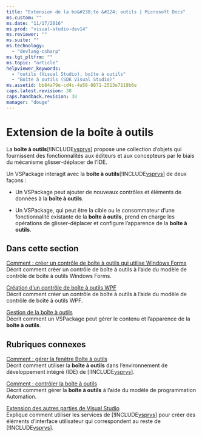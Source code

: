 ```yaml
---
title: "Extension de la bo&#238;te &#224; outils | Microsoft Docs"
ms.custom: ""
ms.date: "11/17/2016"
ms.prod: "visual-studio-dev14"
ms.reviewer: ""
ms.suite: ""
ms.technology: 
  - "devlang-csharp"
ms.tgt_pltfrm: ""
ms.topic: "article"
helpviewer_keywords: 
  - "outils (Visual Studio), boîte à outils"
  - "Boîte à outils (SDK Visual Studio)"
ms.assetid: bb84a79e-cd4c-4a58-8871-2513e7119b6e
caps.latest.revision: 38
caps.handback.revision: 38
manager: "douge"
---
```

# Extension de la bo&#238;te &#224; outils
La **boîte à outils**[!INCLUDE[vsprvs](../assembler/masm/includes/vsprvs_md.md)] propose une collection d’objets qui fournissent des fonctionnalités aux éditeurs et aux concepteurs par le biais du mécanisme glisser\-déplacer de l’IDE.  
  
 Un VSPackage interagit avec la **boîte à outils**[!INCLUDE[vsprvs](../assembler/masm/includes/vsprvs_md.md)] de deux façons :  
  
-   Un VSPackage peut ajouter de nouveaux contrôles et éléments de données à la **boîte à outils**.  
  
-   Un VSPackage, qui peut être la cible ou le consommateur d’une fonctionnalité existante de la **boîte à outils**, prend en charge les opérations de glisser\-déplacer et configure l’apparence de la **boîte à outils**.  
  
## Dans cette section  
 [Comment : créer un contrôle de boîte à outils qui utilise Windows Forms](../misc/how-to-create-a-toolbox-control-that-uses-windows-forms.md)  
 Décrit comment créer un contrôle de boîte à outils à l’aide du modèle de contrôle de boîte à outils Windows Forms.  
  
 [Création d’un contrôle de boîte à outils WPF](../Topic/Creating%20a%20WPF%20Toolbox%20Control.md)  
 Décrit comment créer un contrôle de boîte à outils à l’aide du modèle de contrôle de boîte à outils WPF.  
  
 [Gestion de la boîte à outils](../misc/managing-the-toolbox.md)  
 Décrit comment un VSPackage peut gérer le contenu et l’apparence de la **boîte à outils**.  
  
## Rubriques connexes  
 [Comment : gérer la fenêtre Boîte à outils](http://msdn.microsoft.com/fr-fr/a022c3fe-298c-4a59-a48f-b050da90ebc2)  
 Décrit comment utiliser la **boîte à outils** dans l’environnement de développement intégré \(IDE\) de [!INCLUDE[vsprvs](../assembler/masm/includes/vsprvs_md.md)].  
  
 [Comment : contrôler la boîte à outils](../Topic/How%20to:%20Control%20the%20Toolbox.md)  
 Décrit comment gérer la **boîte à outils** à l’aide du modèle de programmation Automation.  
  
 [Extension des autres parties de Visual Studio](../Topic/Extending%20Other%20Parts%20of%20Visual%20Studio.md)  
 Explique comment utiliser les services de [!INCLUDE[vsprvs](../assembler/masm/includes/vsprvs_md.md)] pour créer des éléments d’interface utilisateur qui correspondent au reste de [!INCLUDE[vsprvs](../assembler/masm/includes/vsprvs_md.md)].